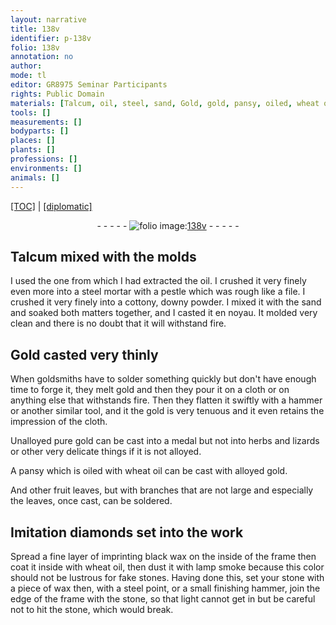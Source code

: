 ```yaml
---
layout: narrative
title: 138v
identifier: p-138v
folio: 138v
annotation: no
author:
mode: tl
editor: GR8975 Seminar Participants
rights: Public Domain
materials: [Talcum, oil, steel, sand, Gold, gold, pansy, oiled, wheat oil, leaves, diamonds set into the work, lamp smoke]
tools: []
measurements: []
bodyparts: []
places: []
plants: []
professions: []
environments: []
animals: []
---
```


<p><a href="{{ site.baseurl }}/translation/">[TOC]</a> | <a href="{{ site.baseurl }}/texts/p-138v_tc/" target="_blank">[diplomatic]</a></p><div class="folio" align="center">- - - - - <a href="http://gallica.bnf.fr/ark:/12148/btv1b10500001g/f282.item.r=" target="_blank"><img src="https://cu-mkp.github.io/2017-workshop-edition/assets/photo-icon.png" alt="folio image: " style="display:inline-block; margin-bottom:-3px;"/>138v</a> - - - - - </div>  
  

## <span class="m">Talcum</span> mixed with the molds

 
I used the one from which I had extracted the <span class="m">oil</span>. I crushed it very finely even more into a <span class="m">steel</span> mortar with a pestle <span class="x">which was</span> rough like a file. I crushed it very finely into a cottony, downy powder. I mixed it with the <span class="m">sand</span> and soaked both matters together, and I casted it en noyau. It molded very clean and there is no doubt that it will withstand fire.
 
 
  

## <span class="m">Gold</span> casted very thinly

 
When goldsmiths have to solder something quickly but don't have enough time to forge it, they melt <span class="m">gold</span> and then they pour it on a cloth or on anything else that withstands fire. Then they flatten it swiftly with a hammer or another similar tool, and it <span class="x">the gold</span> is very tenuous and it even retains the impression of the cloth.
 
Unalloyed pure <span class="m">gold</span> can be cast into a medal but not into herbs and lizards or other very delicate things if it is not alloyed.
 
A <span class="m">pansy</span> which is <span class="m">oiled</span> with <span class="m">wheat oil</span> can be cast with alloyed <span class="m">gold</span>.
 
And other fruit <span class="m">leaves</span>, but with branch<span class="x">es</span> that are not large and especially the leaves, once cast, can be soldered.
 
 
  

## Imitation <span class="m">diamonds set into the work</span>

 
Spread a fine layer of imprinting black wax on the inside of the frame then coat it inside with <span class="m">wheat oil</span>, then dust it with <span class="m">lamp smoke</span> because this color should not be lustrous for fake stones. Having done this, set your stone with a piece of wax then, with a steel point, or a small finishing hammer, join the edge of the frame with the stone, so that light cannot get in but be careful not to hit the stone, which would break.
 
